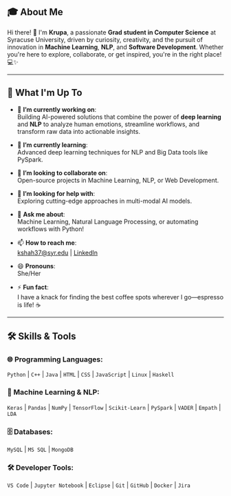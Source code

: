 ## 🎓 About Me  
Hi there! 👋 I'm **Krupa**, a passionate **Grad student in Computer Science** at Syracuse University, driven by curiosity, creativity, and the pursuit of innovation in **Machine Learning**, **NLP**, and **Software Development**. Whether you're here to explore, collaborate, or get inspired, you're in the right place! 💻✨  

---

## 🔭 What I'm Up To  

- 🔭 **I’m currently working on**:  
  Building AI-powered solutions that combine the power of **deep learning** and **NLP** to analyze human emotions, streamline workflows, and transform raw data into actionable insights.  

- 🌱 **I’m currently learning**:  
  Advanced deep learning techniques for NLP and Big Data tools like PySpark.  

- 👯 **I’m looking to collaborate on**:  
  Open-source projects in Machine Learning, NLP, or Web Development.  

- 🤔 **I’m looking for help with**:  
  Exploring cutting-edge approaches in multi-modal AI models.  

- 💬 **Ask me about**:  
  Machine Learning, Natural Language Processing, or automating workflows with Python!  

- 📫 **How to reach me**:  
  [kshah37@syr.edu](mailto:kshah37@syr.edu) | [LinkedIn](https://linkedin.com/in/krupashah37)  

- 😄 **Pronouns**:  
  She/Her  

- ⚡ **Fun fact**:  
  I have a knack for finding the best coffee spots wherever I go—espresso is life! ☕  

--- 

## 🛠️ Skills & Tools  

### 🌐 Programming Languages:  
`Python` | `C++` | `Java` | `HTML` | `CSS` | `JavaScript` | `Linux` | `Haskell`  

### 🤖 Machine Learning & NLP:  
`Keras` | `Pandas` | `NumPy` | `TensorFlow` | `Scikit-Learn` | `PySpark` | `VADER` | `Empath` | `LDA`  

### 🗄️ Databases:  
`MySQL` | `MS SQL` | `MongoDB`  

### 🛠 Developer Tools:  
`VS Code` | `Jupyter Notebook` | `Eclipse` | `Git` | `GitHub` | `Docker` | `Jira`  
